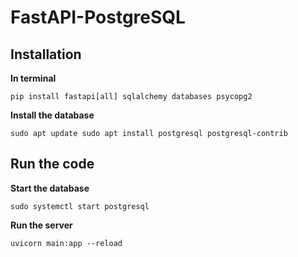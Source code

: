 # FastAPI-PostgreSQL
## Installation
**In terminal**

``
pip install fastapi[all] sqlalchemy databases psycopg2
``

**Install the database**

``
sudo apt update
sudo apt install postgresql postgresql-contrib
``

## Run the code
**Start the database**

``
sudo systemctl start postgresql
``

**Run the server**

``
uvicorn main:app --reload
``
